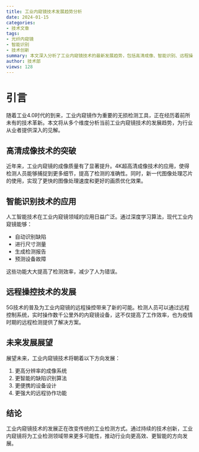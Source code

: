 ```yaml
---
title: 工业内窥镜技术发展趋势分析
date: 2024-01-15
categories:
- 技术文章
tags:
- 光纤内窥镜
- 智能识别
- 技术创新
summary: 本文深入分析了工业内窥镜技术的最新发展趋势，包括高清成像、智能识别、远程操控等方面的创新突破，探讨了这些技术进步对工业检测领域带来的深远影响
author: 技术部
views: 128
---
```

# 引言

随着工业4.0时代的到来，工业内窥镜作为重要的无损检测工具，正在经历着前所未有的技术革新。本文将从多个维度分析当前工业内窥镜技术的发展趋势，为行业从业者提供深入的见解。

## 高清成像技术的突破

近年来，工业内窥镜的成像质量有了显著提升。4K超高清成像技术的应用，使得检测人员能够捕捉到更多细节，提高了检测的准确性。同时，新一代图像处理芯片的使用，实现了更快的图像处理速度和更好的画质优化效果。

## 智能识别技术的应用

人工智能技术在工业内窥镜领域的应用日益广泛。通过深度学习算法，现代工业内窥镜能够：

- 自动识别缺陷
- 进行尺寸测量
- 生成检测报告
- 预测设备故障

这些功能大大提高了检测效率，减少了人为错误。

## 远程操控技术的发展

5G技术的普及为工业内窥镜的远程操控带来了新的可能。检测人员可以通过远程控制系统，实时操作数千公里外的内窥镜设备，这不仅提高了工作效率，也为疫情时期的远程检测提供了解决方案。

## 未来发展展望

展望未来，工业内窥镜技术将朝着以下方向发展：

1. 更高分辨率的成像系统
2. 更智能的缺陷识别算法
3. 更便携的设备设计
4. 更强大的远程协作功能

## 结论

工业内窥镜技术的发展正在改变传统的工业检测方式。通过持续的技术创新，工业内窥镜将为工业检测领域带来更多可能性，推动行业向更高效、更智能的方向发展。